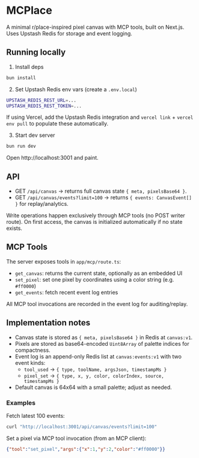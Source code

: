 # MCPlace

A minimal r/place-inspired pixel canvas with MCP tools, built on Next.js. Uses Upstash Redis for storage and event logging.

## Running locally

1) Install deps

```bash
bun install
```

2) Set Upstash Redis env vars (create a `.env.local`)

```bash
UPSTASH_REDIS_REST_URL=...
UPSTASH_REDIS_REST_TOKEN=...
```

If using Vercel, add the Upstash Redis integration and `vercel link` + `vercel env pull` to populate these automatically.

3) Start dev server

```bash
bun run dev
```

Open http://localhost:3001 and paint.

## API

- GET `/api/canvas` → returns full canvas state `{ meta, pixelsBase64 }`.
- GET `/api/canvas/events?limit=100` → returns `{ events: CanvasEvent[] }` for replay/analytics.

Write operations happen exclusively through MCP tools (no POST writer route). On first access, the canvas is initialized automatically if no state exists.

## MCP Tools

The server exposes tools in `app/mcp/route.ts`:

- `get_canvas`: returns the current state, optionally as an embedded UI
- `set_pixel`: set one pixel by coordinates using a color string (e.g. `#ff0000`)
- `get_events`: fetch recent event log entries

All MCP tool invocations are recorded in the event log for auditing/replay.

## Implementation notes

- Canvas state is stored as `{ meta, pixelsBase64 }` in Redis at `canvas:v1`.
- Pixels are stored as base64-encoded `Uint8Array` of palette indices for compactness.
- Event log is an append-only Redis list at `canvas:events:v1` with two event kinds:
  - `tool_used` → `{ type, toolName, argsJson, timestampMs }`
  - `pixel_set` → `{ type, x, y, color, colorIndex, source, timestampMs }`
- Default canvas is 64x64 with a small palette; adjust as needed.

### Examples

Fetch latest 100 events:

```bash
curl "http://localhost:3001/api/canvas/events?limit=100"
```

Set a pixel via MCP tool invocation (from an MCP client):

```json
{"tool":"set_pixel","args":{"x":1,"y":2,"color":"#ff0000"}}
```
